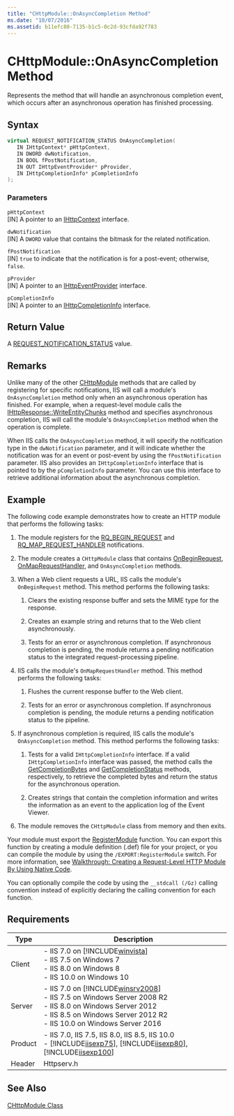 ```yaml
---
title: "CHttpModule::OnAsyncCompletion Method"
ms.date: "10/07/2016"
ms.assetid: b11efc80-7135-b1c5-0c2d-93cfda92f783
---
```

# CHttpModule::OnAsyncCompletion Method
Represents the method that will handle an asynchronous completion event, which occurs after an asynchronous operation has finished processing.  
  
## Syntax  
  
```cpp  
virtual REQUEST_NOTIFICATION_STATUS OnAsyncCompletion(  
   IN IHttpContext* pHttpContext,  
   IN DWORD dwNotification,  
   IN BOOL fPostNotification,  
   IN OUT IHttpEventProvider* pProvider,  
   IN IHttpCompletionInfo* pCompletionInfo  
);  
```  
  
### Parameters  
 `pHttpContext`  
 [IN] A pointer to an [IHttpContext](../../web-development-reference\native-code-api-reference/ihttpcontext-interface.md) interface.  
  
 `dwNotification`  
 [IN] A `DWORD` value that contains the bitmask for the related notification.  
  
 `fPostNotification`  
 [IN] `true` to indicate that the notification is for a post-event; otherwise, `false`.  
  
 `pProvider`  
 [IN] A pointer to an [IHttpEventProvider](../../web-development-reference\native-code-api-reference/ihttpeventprovider-interface.md) interface.  
  
 `pCompletionInfo`  
 [IN] A pointer to an [IHttpCompletionInfo](../../web-development-reference\native-code-api-reference/ihttpcompletioninfo-interface.md) interface.  
  
## Return Value  
 A [REQUEST_NOTIFICATION_STATUS](../../web-development-reference\native-code-api-reference/request-notification-status-enumeration.md) value.  
  
## Remarks  
 Unlike many of the other [CHttpModule](../../web-development-reference\native-code-api-reference/chttpmodule-class.md) methods that are called by registering for specific notifications, IIS will call a module's `OnAsyncCompletion` method only when an asynchronous operation has finished. For example, when a request-level module calls the [IHttpResponse::WriteEntityChunks](../../web-development-reference\native-code-api-reference/ihttpresponse-writeentitychunks-method.md) method and specifies asynchronous completion, IIS will call the module's `OnAsyncCompletion` method when the operation is complete.  
  
 When IIS calls the `OnAsyncCompletion` method, it will specify the notification type in the `dwNotification` parameter, and it will indicate whether the notification was for an event or post-event by using the `fPostNotification` parameter. IIS also provides an `IHttpCompletionInfo` interface that is pointed to by the `pCompletionInfo` parameter. You can use this interface to retrieve additional information about the asynchronous completion.  
  
## Example  
 The following code example demonstrates how to create an HTTP module that performs the following tasks:  
  
1.  The module registers for the [RQ_BEGIN_REQUEST](../../web-development-reference\native-code-api-reference/request-processing-constants.md) and [RQ_MAP_REQUEST_HANDLER](../../web-development-reference\native-code-api-reference/request-processing-constants.md) notifications.  
  
2.  The module creates a `CHttpModule` class that contains [OnBeginRequest](../../web-development-reference\native-code-api-reference/chttpmodule-onbeginrequest-method.md), [OnMapRequestHandler](../../web-development-reference\native-code-api-reference/chttpmodule-onmaprequesthandler-method.md), and `OnAsyncCompletion` methods.  
  
3.  When a Web client requests a URL, IIS calls the module's `OnBeginRequest` method. This method performs the following tasks:  
  
    1.  Clears the existing response buffer and sets the MIME type for the response.  
  
    2.  Creates an example string and returns that to the Web client asynchronously.  
  
    3.  Tests for an error or asynchronous completion. If asynchronous completion is pending, the module returns a pending notification status to the integrated request-processing pipeline.  
  
4.  IIS calls the module's `OnMapRequestHandler` method. This method performs the following tasks:  
  
    1.  Flushes the current response buffer to the Web client.  
  
    2.  Tests for an error or asynchronous completion. If asynchronous completion is pending, the module returns a pending notification status to the pipeline.  
  
5.  If asynchronous completion is required, IIS calls the module's `OnAsyncCompletion` method. This method performs the following tasks:  
  
    1.  Tests for a valid `IHttpCompletionInfo` interface. If a valid `IHttpCompletionInfo` interface was passed, the method calls the [GetCompletionBytes](../../web-development-reference\native-code-api-reference/ihttpcompletioninfo-getcompletionbytes-method.md) and [GetCompletionStatus](../../web-development-reference\native-code-api-reference/ihttpcompletioninfo-getcompletionstatus-method.md) methods, respectively, to retrieve the completed bytes and return the status for the asynchronous operation.  
  
    2.  Creates strings that contain the completion information and writes the information as an event to the application log of the Event Viewer.  
  
6.  The module removes the `CHttpModule` class from memory and then exits.  
  
<!-- TODO: review snippet reference  [!CODE [IHttpCompletionInfoIHttpCompletionInfo#1](IHttpCompletionInfoIHttpCompletionInfo#1)]  -->  
  
 Your module must export the [RegisterModule](../../web-development-reference\native-code-api-reference/pfn-registermodule-function.md) function. You can export this function by creating a module definition (.def) file for your project, or you can compile the module by using the `/EXPORT:RegisterModule` switch. For more information, see [Walkthrough: Creating a Request-Level HTTP Module By Using Native Code](../../web-development-reference\native-code-development-overview\walkthrough-creating-a-request-level-http-module-by-using-native-code.md).  
  
 You can optionally compile the code by using the `__stdcall (/Gz)` calling convention instead of explicitly declaring the calling convention for each function.  
  
## Requirements  
  
|Type|Description|  
|----------|-----------------|  
|Client|-   IIS 7.0 on [!INCLUDE[winvista](../../wmi-provider/includes/winvista-md.md)]<br />-   IIS 7.5 on Windows 7<br />-   IIS 8.0 on Windows 8<br />-   IIS 10.0 on Windows 10|  
|Server|-   IIS 7.0 on [!INCLUDE[winsrv2008](../../wmi-provider/includes/winsrv2008-md.md)]<br />-   IIS 7.5 on Windows Server 2008 R2<br />-   IIS 8.0 on Windows Server 2012<br />-   IIS 8.5 on Windows Server 2012 R2<br />-   IIS 10.0 on Windows Server 2016|  
|Product|-   IIS 7.0, IIS 7.5, IIS 8.0, IIS 8.5, IIS 10.0<br />-   [!INCLUDE[iisexp75](../../web-development-reference/native-code-api-reference/includes/iisexp75-md.md)], [!INCLUDE[iisexp80](../../web-development-reference/native-code-api-reference/includes/iisexp80-md.md)], [!INCLUDE[iisexp100](../../web-development-reference/native-code-api-reference/includes/iisexp100-md.md)]|  
|Header|Httpserv.h|  
  
## See Also  
 [CHttpModule Class](../../web-development-reference\native-code-api-reference/chttpmodule-class.md)